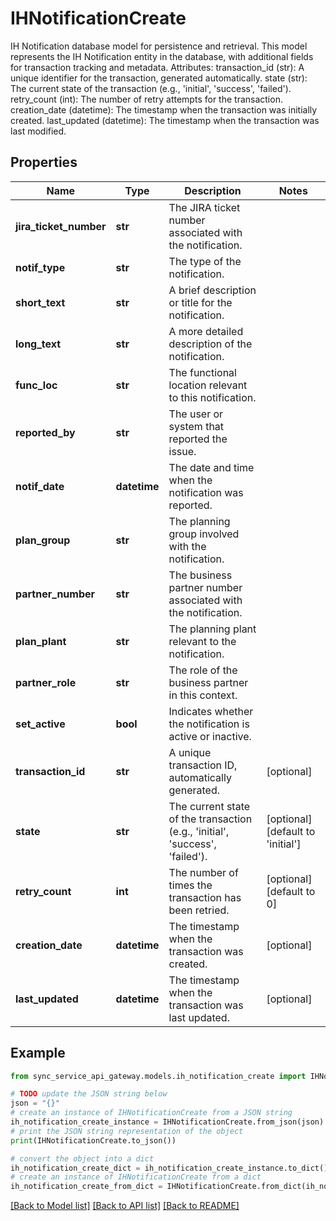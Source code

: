 # IHNotificationCreate

IH Notification database model for persistence and retrieval.  This model represents the IH Notification entity in the database, with additional fields for transaction tracking and metadata.  Attributes:     transaction_id (str): A unique identifier for the transaction, generated automatically.     state (str): The current state of the transaction (e.g., 'initial', 'success', 'failed').     retry_count (int): The number of retry attempts for the transaction.     creation_date (datetime): The timestamp when the transaction was initially created.     last_updated (datetime): The timestamp when the transaction was last modified.

## Properties

Name | Type | Description | Notes
------------ | ------------- | ------------- | -------------
**jira_ticket_number** | **str** | The JIRA ticket number associated with the notification. | 
**notif_type** | **str** | The type of the notification. | 
**short_text** | **str** | A brief description or title for the notification. | 
**long_text** | **str** | A more detailed description of the notification. | 
**func_loc** | **str** | The functional location relevant to this notification. | 
**reported_by** | **str** | The user or system that reported the issue. | 
**notif_date** | **datetime** | The date and time when the notification was reported. | 
**plan_group** | **str** | The planning group involved with the notification. | 
**partner_number** | **str** | The business partner number associated with the notification. | 
**plan_plant** | **str** | The planning plant relevant to the notification. | 
**partner_role** | **str** | The role of the business partner in this context. | 
**set_active** | **bool** | Indicates whether the notification is active or inactive. | 
**transaction_id** | **str** | A unique transaction ID, automatically generated. | [optional] 
**state** | **str** | The current state of the transaction (e.g., &#39;initial&#39;, &#39;success&#39;, &#39;failed&#39;). | [optional] [default to 'initial']
**retry_count** | **int** | The number of times the transaction has been retried. | [optional] [default to 0]
**creation_date** | **datetime** | The timestamp when the transaction was created. | [optional] 
**last_updated** | **datetime** | The timestamp when the transaction was last updated. | [optional] 

## Example

```python
from sync_service_api_gateway.models.ih_notification_create import IHNotificationCreate

# TODO update the JSON string below
json = "{}"
# create an instance of IHNotificationCreate from a JSON string
ih_notification_create_instance = IHNotificationCreate.from_json(json)
# print the JSON string representation of the object
print(IHNotificationCreate.to_json())

# convert the object into a dict
ih_notification_create_dict = ih_notification_create_instance.to_dict()
# create an instance of IHNotificationCreate from a dict
ih_notification_create_from_dict = IHNotificationCreate.from_dict(ih_notification_create_dict)
```
[[Back to Model list]](../README.md#documentation-for-models) [[Back to API list]](../README.md#documentation-for-api-endpoints) [[Back to README]](../README.md)


